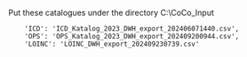 Put these catalogues under the directory C:\CoCo_Input

        'ICD': 'ICD_Katalog_2023_DWH_export_202406071440.csv',
        'OPS': 'OPS_Katalog_2023_DWH_export_202409200944.csv',
        'LOINC': 'LOINC_DWH_export_202409230739.csv'
